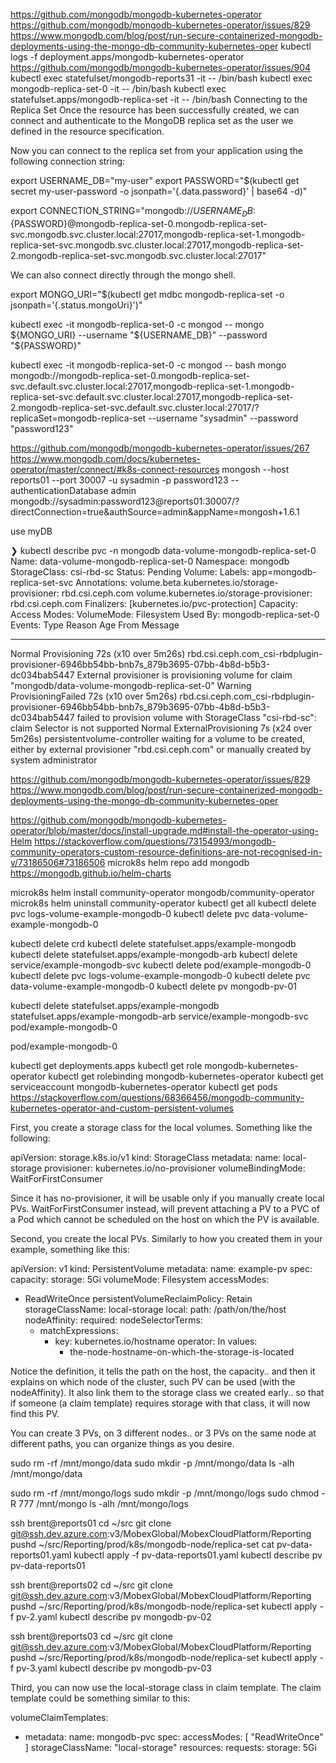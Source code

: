 https://github.com/mongodb/mongodb-kubernetes-operator
https://github.com/mongodb/mongodb-kubernetes-operator/issues/829
https://www.mongodb.com/blog/post/run-secure-containerized-mongodb-deployments-using-the-mongo-db-community-kubernetes-oper
kubectl logs -f deployment.apps/mongodb-kubernetes-operator
https://github.com/mongodb/mongodb-kubernetes-operator/issues/904
kubectl exec statefulset/mongodb-reports31 -it -- /bin/bash
kubectl exec mongodb-replica-set-0 -it -- /bin/bash
kubectl exec statefulset.apps/mongodb-replica-set -it -- /bin/bash
Connecting to the Replica Set
Once the resource has been successfully created, we can connect and authenticate to the MongoDB replica set as the user we defined in the resource specification.

Now you can connect to the replica set from your application using the following connection string:

export USERNAME_DB="my-user"
export PASSWORD="$(kubectl get secret my-user-password -o  jsonpath='{.data.password}' | base64 -d)"

export CONNECTION_STRING="mongodb://${USERNAME_DB}:${PASSWORD}@mongodb-replica-set-0.mongodb-replica-set-svc.mongodb.svc.cluster.local:27017,mongodb-replica-set-1.mongodb-replica-set-svc.mongodb.svc.cluster.local:27017,mongodb-replica-set-2.mongodb-replica-set-svc.mongodb.svc.cluster.local:27017"

We can also connect directly through the mongo shell.

export MONGO_URI="$(kubectl get mdbc mongodb-replica-set -o jsonpath='{.status.mongoUri}')"

kubectl exec -it mongodb-replica-set-0 -c mongod -- mongo ${MONGO_URI} --username "${USERNAME_DB}" --password "${PASSWORD}"

kubectl exec -it mongodb-replica-set-0 -c mongod -- bash
mongo mongodb://mongodb-replica-set-0.mongodb-replica-set-svc.default.svc.cluster.local:27017,mongodb-replica-set-1.mongodb-replica-set-svc.default.svc.cluster.local:27017,mongodb-replica-set-2.mongodb-replica-set-svc.default.svc.cluster.local:27017/?replicaSet=mongodb-replica-set --username "sysadmin" --password "password123"

https://github.com/mongodb/mongodb-kubernetes-operator/issues/267
https://www.mongodb.com/docs/kubernetes-operator/master/connect/#k8s-connect-resources
mongosh --host reports01 --port 30007 -u sysadmin -p password123 --authenticationDatabase admin
mongodb://sysadmin:password123@reports01:30007/?directConnection=true&authSource=admin&appName=mongosh+1.6.1

use myDB

❯ kubectl describe pvc -n mongodb data-volume-mongodb-replica-set-0
Name:          data-volume-mongodb-replica-set-0
Namespace:     mongodb
StorageClass:  csi-rbd-sc
Status:        Pending
Volume:
Labels:        app=mongodb-replica-set-svc
Annotations:   volume.beta.kubernetes.io/storage-provisioner: rbd.csi.ceph.com
               volume.kubernetes.io/storage-provisioner: rbd.csi.ceph.com
Finalizers:    [kubernetes.io/pvc-protection]
Capacity:
Access Modes:
VolumeMode:    Filesystem
Used By:       mongodb-replica-set-0
Events:
  Type     Reason                Age                   From                                                                                              Message
  ----     ------                ----                  ----                                                                                              -------
  Normal   Provisioning          72s (x10 over 5m26s)  rbd.csi.ceph.com_csi-rbdplugin-provisioner-6946bb54bb-bnb7s_879b3695-07bb-4b8d-b5b3-dc034bab5447  External provisioner is provisioning volume for claim "mongodb/data-volume-mongodb-replica-set-0"
  Warning  ProvisioningFailed    72s (x10 over 5m26s)  rbd.csi.ceph.com_csi-rbdplugin-provisioner-6946bb54bb-bnb7s_879b3695-07bb-4b8d-b5b3-dc034bab5447  failed to provision volume with StorageClass "csi-rbd-sc": claim Selector is not supported
  Normal   ExternalProvisioning  7s (x24 over 5m26s)   persistentvolume-controller                                                                       waiting for a volume to be created, either by external provisioner "rbd.csi.ceph.com" or manually created by system administrator

https://github.com/mongodb/mongodb-kubernetes-operator/issues/829
https://www.mongodb.com/blog/post/run-secure-containerized-mongodb-deployments-using-the-mongo-db-community-kubernetes-oper

https://github.com/mongodb/mongodb-kubernetes-operator/blob/master/docs/install-upgrade.md#install-the-operator-using-Helm
https://stackoverflow.com/questions/73154993/mongodb-community-operators-custom-resource-definitions-are-not-recognised-in-v/73186506#73186506
microk8s helm repo add mongodb https://mongodb.github.io/helm-charts

microk8s helm install community-operator mongodb/community-operator
microk8s helm uninstall community-operator
kubectl get all
kubectl delete pvc logs-volume-example-mongodb-0
kubectl delete pvc data-volume-example-mongodb-0

kubectl delete crd
kubectl delete statefulset.apps/example-mongodb
kubectl delete statefulset.apps/example-mongodb-arb
kubectl delete service/example-mongodb-svc
kubectl delete pod/example-mongodb-0
kubectl delete pvc logs-volume-example-mongodb-0
kubectl delete pvc data-volume-example-mongodb-0
kubectl delete pv mongodb-pv-01

kubectl delete statefulset.apps/example-mongodb statefulset.apps/example-mongodb-arb service/example-mongodb-svc pod/example-mongodb-0 

pod/example-mongodb-0

kubectl get deployments.apps
kubectl get role mongodb-kubernetes-operator
kubectl get rolebinding mongodb-kubernetes-operator
kubectl get serviceaccount mongodb-kubernetes-operator
kubectl get pods 
https://stackoverflow.com/questions/68366456/mongodb-community-kubernetes-operator-and-custom-persistent-volumes

First, you create a storage class for the local volumes. Something like the following:

apiVersion: storage.k8s.io/v1
kind: StorageClass
metadata:
  name: local-storage
provisioner: kubernetes.io/no-provisioner
volumeBindingMode: WaitForFirstConsumer

Since it has no-provisioner, it will be usable only if you manually create local PVs. WaitForFirstConsumer instead, will prevent attaching a PV to a PVC of a Pod which cannot be scheduled on the host on which the PV is available.

Second, you create the local PVs. Similarly to how you created them in your example, something like this:

apiVersion: v1
kind: PersistentVolume
metadata:
  name: example-pv
spec:
  capacity:
    storage: 5Gi
  volumeMode: Filesystem
  accessModes:
  - ReadWriteOnce
  persistentVolumeReclaimPolicy: Retain
  storageClassName: local-storage
  local:
    path: /path/on/the/host
  nodeAffinity:
    required:
      nodeSelectorTerms:
      - matchExpressions:
        - key: kubernetes.io/hostname
          operator: In
          values:
          - the-node-hostname-on-which-the-storage-is-located

Notice the definition, it tells the path on the host, the capacity.. and then it explains on which node of the cluster, such PV can be used (with the nodeAffinity). It also link them to the storage class we created early.. so that if someone (a claim template) requires storage with that class, it will now find this PV.

You can create 3 PVs, on 3 different nodes.. or 3 PVs on the same node at different paths, you can organize things as you desire.

sudo rm -rf /mnt/mongo/data
sudo mkdir -p /mnt/mongo/data
ls -alh /mnt/mongo/data

sudo rm -rf /mnt/mongo/logs
sudo mkdir -p /mnt/mongo/logs
sudo chmod -R 777 /mnt/mongo
ls -alh /mnt/mongo/logs

ssh brent@reports01
cd ~/src
git clone git@ssh.dev.azure.com:v3/MobexGlobal/MobexCloudPlatform/Reporting 
pushd ~/src/Reporting/prod/k8s/mongodb-node/replica-set
cat pv-data-reports01.yaml
kubectl apply -f pv-data-reports01.yaml
kubectl describe pv pv-data-reports01

ssh brent@reports02
cd ~/src
git clone git@ssh.dev.azure.com:v3/MobexGlobal/MobexCloudPlatform/Reporting 
pushd ~/src/Reporting/prod/k8s/mongodb-node/replica-set
kubectl apply -f pv-2.yaml
kubectl describe pv mongodb-pv-02


ssh brent@reports03
cd ~/src
git clone git@ssh.dev.azure.com:v3/MobexGlobal/MobexCloudPlatform/Reporting 
pushd ~/src/Reporting/prod/k8s/mongodb-node/replica-set
kubectl apply -f pv-3.yaml
kubectl describe pv mongodb-pv-03

Third, you can now use the local-storage class in claim template. The claim template could be something similar to this:

volumeClaimTemplates:
  - metadata:
      name: mongodb-pvc
    spec:
      accessModes: [ "ReadWriteOnce" ]
      storageClassName: "local-storage"
      resources:
        requests:
          storage: 5Gi